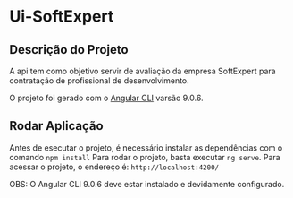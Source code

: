 # Ui-SoftExpert

## Descrição do Projeto
A api tem como objetivo servir de avaliação da empresa SoftExpert para contratação de profissional de desenvolvimento.

O projeto foi gerado com o [Angular CLI](https://github.com/angular/angular-cli) varsão 9.0.6.

## Rodar Aplicação
Antes de esecutar o projeto, é necessário instalar as dependências com o comando `npm install`
Para rodar o projeto, basta executar `ng serve`. Para acessar o projeto, o endereço é:
`http://localhost:4200/`

OBS: O Angular CLI 9.0.6 deve estar instalado e devidamente configurado.

